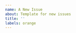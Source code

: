 ```yaml
---
name: A New Issue
about: Template for new issues
title: ''
labels: orange 
---
```


<!--
Add your description here. For suspected bugs, the steps required to reproduce
the problem, as well as the expected and actual outcome should be included in
the description. Solutions should be proposed in a separate comment, not the
issue description.
-->
